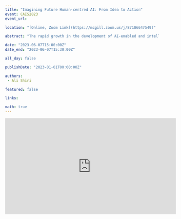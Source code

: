 ```yaml
---
title: "Imagining Future Human-centred AI: From Idea to Action"
event: CAIS2023
event_url: 

location: "[Online, Zoom Link](https://mcgill.zoom.us/j/87186647549)"

abstract: "The rapid growth in the development of AI-enabled and intelligent systems and services calls for more serious and urgent attention to human-focused and human-centred principles, methods, and approaches. This paper reports on a study of recent human-centred AI research literature to examine the extent to which the three principles of safety, trustworthiness, and reliability have been addressed in recent AI publications."

date: "2023-06-07T15:00:00Z"
date_end: "2023-06-07T15:30:00Z"

all_day: false

publishDate: "2023-01-01T00:00:00Z"

authors:
 - Ali Shiri

featured: false

links:

math: true
---
```


<iframe width="560" height="315" src="https://www.youtube.com/embed/xvPPuwzh0F0" title="YouTube video player" frameborder="0" allow="accelerometer; autoplay; clipboard-write; encrypted-media; gyroscope; picture-in-picture; web-share" allowfullscreen></iframe>
